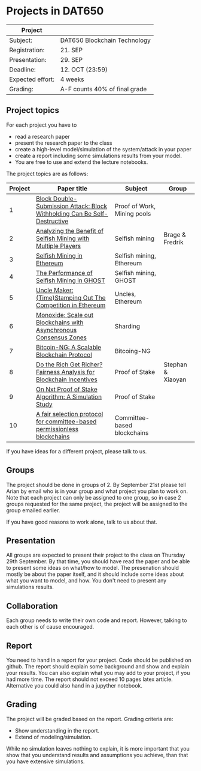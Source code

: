 # Projects in DAT650

| Project          |                              |
| ---------------- | ---------------------------- |
| Subject:         | DAT650 Blockchain Technology |
| Registration:    | 21. SEP                      |
| Presentation:    | 29. SEP                      |
| Deadline:        | 12. OCT (23:59)              |
| Expected effort: | 4 weeks                    |
| Grading:         | A-F counts 40% of final grade |

## Project topics

For each project you have to 
- read a research paper
- present the research paper to the class
- create a high-level model/simulation of the system/attack in your paper
- create a report including some simulations results from your model.
- You are free to use and extend the lecture notebooks. 

The project topics are as follows: 

| Project          | Paper title                                                                                                                                    | Subject                   |Group|
| ---------------- | -----------------------------------------------------------------------------------------------------------------------------------------------|---------------------------|---|
| 1                | [Block Double-Submission Attack: Block Withholding Can Be Self-Destructive](https://arxiv.org/pdf/2208.05425.pdf)                              |Proof of Work, Mining pools| |
| 2                | [Analyzing the Benefit of Selfish Mining with Multiple Players](https://ieeexplore.ieee.org/stamp/stamp.jsp?arnumber=9284674)                  |Selfish mining             |Brage & Fredrik|
| 3                | [Selfish Mining in Ethereum](https://ieeexplore.ieee.org/abstract/document/8884917)                                                            |Selfish mining, Ethereum   | |
| 4                | [The Performance of Selfish Mining in GHOST ](http://www.tcse.cn/~wsdou/papers/2021-trustcom-ghost.pdf)                                        |Selfish mining, GHOST      | |
| 5                | [Uncle Maker: (Time)Stamping Out The Competition in Ethereum ](https://eprint.iacr.org/2022/1020.pdf)                                          |Uncles, Ethereum           | |
| 6                | [Monoxide: Scale out Blockchains with Asynchronous Consensus Zones ](https://www.usenix.org/system/files/nsdi19-wang-jiaping.pdf)              |Sharding                   | |
| 7                | [Bitcoin-NG: A Scalable Blockchain Protocol](https://www.usenix.org/system/files/conference/nsdi16/nsdi16-paper-eyal.pdf)                      |Bitcoing-NG                |                   |
| 8                | [Do the Rich Get Richer? Fairness Analysis for Blockchain Incentives](https://dl.acm.org/doi/pdf/10.1145/3448016.3457285)                      |Proof of Stake             |Stephan & Xiaoyan|
| 9                | [On Nxt Proof of Stake Algorithm: A Simulation Study](https://ieeexplore.ieee.org/stamp/stamp.jsp?arnumber=9837462)                            |Proof of Stake             | |
| 10               | [A fair selection protocol for committee-based permissionless blockchains](https://www.sciencedirect.com/science/article/pii/S0167404820300055)|Committee-based blockchains| |

If you have ideas for a different project, please talk to us.

## Groups

The project should be done in groups of 2.
By September 21st please tell Arian by email who is in your group and what project you plan to work on.
Note that each project can only be assigned to one group, so in case 2 groups requested for the same project, the project will be assigned to the group emailed earlier. 

If you have good reasons to work alone, talk to us about that.

## Presentation
All groups are expected to present their project to the class on Thursday 29th September.
By that time, you should have read the paper and be able to present some ideas on what/how to model.
The presenation should mostly be about the paper itself, and it should include some ideas about what you want to model, and how. You don't need to present any simulations results.

## Collaboration
Each group needs to write their own code and report. However, talking to each other is of cause encouraged.

## Report
You need to hand in a report for your project. 
Code should be published on github.
The report should explain some background and show and explain your results.
You can also explain what you may add to your project, if you had more time.
The report should not exceed 10 pages latex article.
Alternative you could also hand in a jupyther notebook.

## Grading
The project will be graded based on the report.
Grading criteria are:
* Show understanding in the report.
* Extend of modeling/simulation.

While no simulation leaves nothing to explain, it is more important that you show that you understand results and assumptions you achieve, than that you have extensive simulations.

